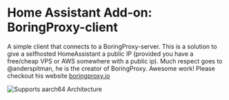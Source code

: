 # Home Assistant Add-on: BoringProxy-client

[aarch64-shield]: https://img.shields.io/badge/aarch64-yes-green.svg

A simple client that connects to a BoringProxy-server.
This is a solution to give a selfhosted HomeAssistant a public IP (provided you have a free/cheap VPS or AWS somewhere with a public ip).
Much respect goes to @anderspitman, he is the creator of BoringProxy. Awesome work!
Please checkout his website [boringproxy.io](https://boringproxy.io)

![Supports aarch64 Architecture][aarch64-shield]

